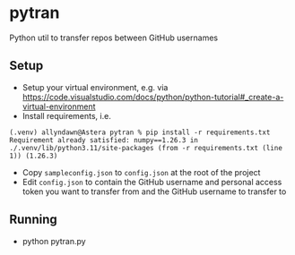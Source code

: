 # pytran
Python util to transfer repos between GitHub usernames

## Setup
- Setup your virtual environment, e.g. via https://code.visualstudio.com/docs/python/python-tutorial#_create-a-virtual-environment
- Install requirements, i.e.

```
(.venv) allyndawn@Astera pytran % pip install -r requirements.txt
Requirement already satisfied: numpy==1.26.3 in ./.venv/lib/python3.11/site-packages (from -r requirements.txt (line 1)) (1.26.3)
```

- Copy `sampleconfig.json` to `config.json` at the root of the project
- Edit `config.json` to contain the GitHub username and personal access token you want to transfer from and the GitHub username to transfer to

## Running
- python pytran.py

